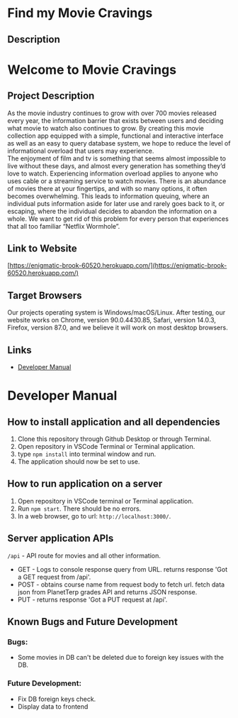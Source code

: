 
# Find my Movie Cravings

## Description

# Welcome to Movie Cravings

## Project Description
As the movie industry continues to grow with over 700 movies released every year, the 
information barrier that exists between users and deciding what movie to watch also continues to 
grow. By creating this movie collection app equipped with a simple, functional and interactive 
interface as well as an easy to query database system, we hope to reduce the level of 
informational overload that users may experience.  
  The enjoyment of film and tv is something that seems almost impossible to live without 
these days, and almost every generation has something they’d love to watch. Experiencing 
information overload applies to anyone who uses cable or a streaming service to watch movies. 
There is an abundance of movies there at your fingertips, and with so many options, it often 
becomes overwhelming. This leads to information queuing, where an individual puts information 
aside for later use and rarely goes back to it, or escaping, where the individual decides to 
abandon the information on a whole. We want to get rid of this problem for every person that 
experiences that all too familiar “Netflix Wormhole”. 

## Link to Website
[https://enigmatic-brook-60520.herokuapp.com/](https://enigmatic-brook-60520.herokuapp.com/)

## Target Browsers
Our projects operating system is Windows/macOS/Linux. After testing, our website works on Chrome, version 90.0.4430.85, Safari, version 14.0.3, Firefox, version 87.0, and we believe it will work on most desktop browsers.

## Links
* [Developer Manual](https://github.com/jhersh4/finalproject377#developer-manual)
# Developer Manual
## How to install application and all dependencies
1. Clone this repository through Github Desktop or through Terminal.
2. Open repository in VSCode Terminal or Terminal application.
3. type ```npm install``` into terminal window and run.
4. The application should now be set to use.

## How to run application on a server
1. Open repository in VSCode terminal or Terminal application.
2. Run ```npm start```. There should be no errors.
3. In a web browser, go to url: ```http://localhost:3000/```.


## Server application APIs
```/api``` -  API route for movies and all other information.
* GET - Logs to console response query from URL. returns response 'Got a GET request from /api'.
* POST - obtains course name from request body to fetch url. fetch data json from PlanetTerp grades API and returns JSON response. 
* PUT - returns response 'Got a PUT request at /api'.

## Known Bugs and Future Development
### Bugs:
- Some movies in DB can't be deleted due to foreign key issues with the DB.



### Future Development: 
* Fix DB foreign keys check.
* Display data to frontend
